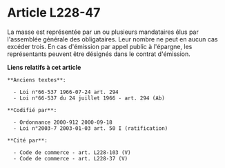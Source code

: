 # Article L228-47

La masse est représentée par un ou plusieurs mandataires élus par l'assemblée générale des obligataires. Leur nombre ne peut
en aucun cas excéder trois. En cas d'émission par appel public à l'épargne, les représentants peuvent être désignés dans le
contrat d'émission.

**Liens relatifs à cet article**

	**Anciens textes**:

	  - Loi n°66-537 1966-07-24 art. 294
	  - Loi n°66-537 du 24 juillet 1966 - art. 294 (Ab)

	**Codifié par**:

	  - Ordonnance 2000-912 2000-09-18
	  - Loi n°2003-7 2003-01-03 art. 50 I (ratification)

	**Cité par**:

	  - Code de commerce - art. L228-103 (V)
	  - Code de commerce - art. L228-37 (V)
